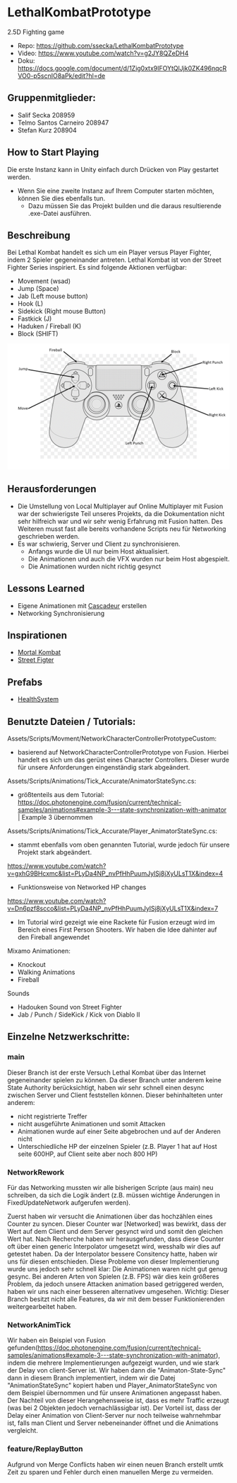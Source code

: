 # LethalKombatPrototype
2.5D Fighting game

- Repo: https://github.com/ssecka/LethalKombatPrototype
- Video: https://www.youtube.com/watch?v=g2JY8QZeDH4
- Doku: https://docs.google.com/document/d/1Zig0xtx9IFOYtQlJjk0ZK496nqcRVO0-p5scnIO8aPk/edit?hl=de


## Gruppenmitglieder:
- Salif Secka 208959
- Telmo Santos Carneiro 208947
- Stefan Kurz 208904


## How to Start Playing
Die erste Instanz kann in Unity einfach durch Drücken von Play gestartet werden.
- Wenn Sie eine zweite Instanz auf Ihrem Computer starten möchten, können Sie dies ebenfalls tun.
    - Dazu müssen Sie das Projekt builden und die daraus resultierende .exe-Datei ausführen.

## Beschreibung
Bei Lethal Kombat handelt es sich um ein Player versus Player Fighter, indem 2 Spieler gegeneinander antreten. Lethal Kombat ist von der Street Fighter Series inspiriert. Es sind folgende Aktionen verfügbar:

- Movement (wsad)
- Jump (Space)
- Jab (Left mouse button)
- Hook (L)
- Sidekick (Right mouse Button)
- Fastkick (J)
- Haduken / Fireball (K)
- Block (SHIFT)

![ControllerLayout](ControllerSVG.png)

## Herausforderungen
- Die Umstellung von Local Multiplayer auf Online Multiplayer mit Fusion war der schwierigste Teil unseres Projekts, da die Dokumentation nicht sehr hilfreich war und wir sehr wenig Erfahrung mit Fusion hatten. Des Weiteren musst fast alle bereits vorhandene Scripts neu für Networking geschrieben werden.
- Es war schwierig, Server und Client zu synchronisieren.  
    - Anfangs wurde die UI nur beim Host aktualisiert.
    - Die Animationen und auch die VFX wurden nur beim Host abgespielt.
    - Die Animationen wurden nicht richtig gesynct

## Lessons Learned
- Eigene Animationen mit [Cascadeur](https://cascadeur.com/) erstellen
- Networking Synchronisierung

## Inspirationen
 - [Mortal Kombat](https://www.youtube.com/watch?v=0HEE78L_CnA)
 - [Street Figter](https://youtu.be/Tb521YYYkaE?si=BafHJbBSefCwxCjg&t=44)    

## Prefabs
- [HealthSystem](https://assetstore.unity.com/packages/tools/utilities/health-system-for-dummies-215755#description)

## Benutzte Dateien / Tutorials:

Assets/Scripts/Movment/NetworkCharacterControllerPrototypeCustom:
- basierend auf NetworkCharacterControllerPrototype von Fusion. Hierbei handelt es sich um das gerüst eines Character Controllers. Dieser wurde für unsere Anforderungen eingenständig stark abgeändert.

Assets/Scripts/Animations/Tick_Accurate/AnimatorStateSync.cs: 
- größtenteils aus dem Tutorial: https://doc.photonengine.com/fusion/current/technical-samples/animations#example-3---state-synchronization-with-animator | Example 3
übernommen

Assets/Scripts/Animations/Tick_Accurate/Player_AnimatorStateSync.cs: 
- stammt ebenfalls vom oben genannten Tutorial, wurde jedoch für unsere Projekt stark abgeändert.

https://www.youtube.com/watch?v=gxhG9BHcxmc&list=PLyDa4NP_nvPfHhPuumJylSj8jXyULsT1X&index=4
- Funktionsweise von Networked HP changes 

https://www.youtube.com/watch?v=Dn6pzf8scco&list=PLyDa4NP_nvPfHhPuumJylSj8jXyULsT1X&index=7
- Im Tutorial wird gezeigt wie eine Rackete für Fusion erzeugt wird im Bereich eines First Person Shooters. Wir haben die Idee dahinter auf den Fireball angewendet

Mixamo Animationen:
- Knockout
- Walking Animations
- Fireball

Sounds
- Hadouken Sound von Street Fighter
- Jab / Punch / SideKick / Kick von Diablo II

## Einzelne Netzwerkschritte:


### main

Dieser Branch ist der erste Versuch Lethal Kombat über das Internet gegeneinander spielen zu können. Da dieser Branch unter anderem keine State Authority berücksichtigt, haben wir sehr schnell einen desync zwischen Server und Client feststellen können. Dieser behinhalteten unter anderem:
- nicht registrierte Treffer
- nicht ausgeführte Animationen und somit Attacken
- Animationen wurde auf einer Seite abgebrochen und auf der Anderen nicht
- Unterschiedliche HP der einzelnen Spieler (z.B. Player 1 hat auf Host seite 600HP, auf Client seite aber noch 800 HP)

### NetworkRework

Für das Networking mussten wir alle bisherigen Scripte (aus main) neu schreiben, da sich die Logik ändert (z.B. müssen wichtige Änderungen in FixedUpdateNetwork aufgerufen werden).

Zuerst haben wir versucht die Animationen über das hochzählen eines Counter zu syncen. Dieser Counter war [Networked] was bewirkt, dass der Wert auf dem Client und dem Server gesynct wird und somit den gleichen Wert hat. Nach Recherche haben wir herausgefunden, dass diese Counter oft über einen generic Interpolator umgesetzt wird, wesshalb wir dies auf getestet haben. Da der Interpolator bessere Consitency hatte, haben wir uns für diesen entschieden.
Diese Probleme von dieser Implementierung wurde uns jedoch sehr schnell klar: Die Animationen waren nicht gut genug gesync. Bei anderen Arten von Spielen (z.B. FPS) wär dies kein größeres Problem, da jedoch unsere Attacken animation based getriggered werden, haben wir uns nach einer besseren alternativev umgesehen. Wichtig: Dieser Branch besitzt nicht alle Features, da wir mit dem besser Funktionierenden weitergearbeitet haben.

### NetworkAnimTick

Wir haben ein Beispiel von Fusion gefunden(https://doc.photonengine.com/fusion/current/technical-samples/animations#example-3---state-synchronization-with-animator), indem die mehrere Implementierungen aufgezeigt wurden, und wie stark der Delay von client-Server ist. Wir haben dann die "Animaton-State-Sync" dann in diesem Branch implementiert, indem wir die Datej "AnimationStateSync" kopiert haben und Player_AnimatorStateSync von dem Beispiel übernommen und für unsere Animationen angepasst haben. Der Nachteil von dieser Herangehensweise ist, dass es mehr Traffic erzeugt (was bei 2 Objekten jedoch vernachlässigbar ist). Der Vorteil ist, dass der Delay einer Animation von Client-Server nur noch teilweise wahrnehmbar ist, falls man Client und Server nebeneinander öffnet und die Animations vergleicht. 

### feature/ReplayButton

Aufgrund von Merge Conflicts haben wir einen neuen Branch erstellt umtk Zeit zu sparen und Fehler durch einen manuellen Merge zu vermeiden.
